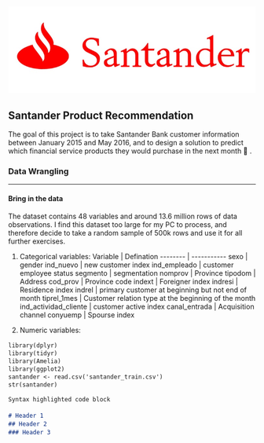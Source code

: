 ![image Santander](v2-c3f8056348b2ce53c9455da5936b0679_1200x500.jpg)
## Santander Product Recommendation

The goal of this project is to take Santander Bank customer information between January 2015 and May 2016, and to design a solution to predict which financial service products they would purchase in the next month :rocket: . 

### Data Wrangling
---------------------------------------
#### Bring in the data

The dataset contains 48 variables and around 13.6 million rows of data observations. I find this dataset too large for my PC to process, and therefore decide to take a random sample of 500k rows and use it for all further exercises.

1. Categorical variables:
Variable | Defination
-------- | -----------
sexo | gender
ind_nuevo | new customer index 
ind_empleado | customer employee status
segmento | segmentation
nomprov | Province 
tipodom | Address
cod_prov | Province code
indext | Foreigner index
indresi | Residence index
indrel | primary customer at beginning but not end of month
tiprel_1mes | Customer relation type at the beginning of the month
ind_actividad_cliente | customer active index
canal_entrada | Acquisition channel
conyuemp | Spourse index

2. Numeric variables:

```{r}
library(dplyr)
library(tidyr)
library(Amelia)
library(ggplot2)
santander <- read.csv('santander_train.csv')
str(santander)
```

```markdown
Syntax highlighted code block

# Header 1
## Header 2
### Header 3





